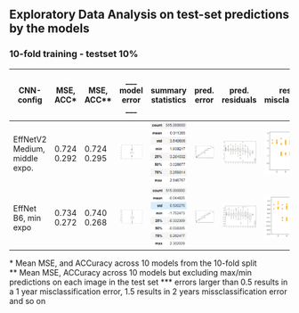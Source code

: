 ## Exploratory Data Analysis on test-set predictions by the models

### 10-fold training - testset 10% 
| CNN-config | MSE, ACC*  | MSE, ACC** | ___ model error ___ | summary statistics |  pred. error | pred. residuals | residuals misclassificaiton | residual class s.t. rounding error *** |
| - | - | - | - | - | - | - | - | - | 
| EffNetV2 Medium, middle expo.| 0.724<br/> 0.292 | 0.724<br/> 0.295 | <img src="manuscript/eda/EFFNetV2_m_middle_mse/model.png" width="200%" height="200%" > | <img src="manuscript/eda/EFFNetV2_m_middle_mse/summary.png" width="200%" height="200%" > | <img src="manuscript/eda/EFFNetV2_m_middle_mse/boxplot_pr_age.png" width="200%" height="200%" >  | <img src="manuscript/eda/EFFNetV2_m_middle_mse/boxplot_residual.png" width="200%" height="200%" > | <img src="manuscript/eda/EFFNetV2_m_middle_mse/misclassification.png" width="200%" height="200%" >| [0.5, 1.5):135 <br/> [1.5, \inf):7 <br> sum:142 |
| EffNet B6, min expo| 0.734<br/> 0.272 | 0.740<br/> 0.268 | <img src="manuscript/eda/tf_EFFNetB6_groupkfold_stdScalar_10_test_min/model.png" width="250%" height="250%" > | <img src="manuscript/eda/tf_EFFNetB6_groupkfold_stdScalar_10_test_min/summary.png" width="250%" height="250%" > | <img src="manuscript/eda/tf_EFFNetB6_groupkfold_stdScalar_10_test_min/boxplot_pr_age.png" width="200%" height="200%" >| <img src="manuscript/eda/tf_EFFNetB6_groupkfold_stdScalar_10_test_min/boxplot_residual.png" width="200%" height="200%" > | <img src="manuscript/eda/tf_EFFNetB6_groupkfold_stdScalar_10_test_min/misclassification.png" width="150%" height="150%" > | [0.5, 1.5):135 <br/> [1.5, \inf):7 <br> sum:137 |
 
\* Mean MSE, and ACCuracy across 10 models from the 10-fold split <br/>
\** Mean MSE, ACCuracy across 10 models but excluding max/min predictions on each image in the test set
\*** errors larger than 0.5 results in a 1 year misclassification error, 1.5 results in 2 years missclassification error and so on
